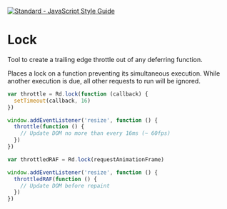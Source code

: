[![Standard - JavaScript Style Guide](https://img.shields.io/badge/code_style-standard-brightgreen.svg)](https://standardjs.com)

# Lock

Tool to create a trailing edge throttle out of any deferring function.

Places a lock on a function preventing its simultaneous execution.
While another execution is due, all other requests to run will be ignored.

``` js
var throttle = Rd.lock(function (callback) {
  setTimeout(callback, 16)
})

window.addEventListener('resize', function () {
  throttle(function () {
    // Update DOM no more than every 16ms (~ 60fps)
  })
})

```

``` js
var throttledRAF = Rd.lock(requestAnimationFrame)

window.addEventListener('resize', function () {
  throttledRAF(function () {
    // Update DOM before repaint
  })
})
```
